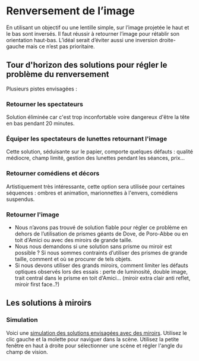 
# Renversement de l’image

En utilisant un objectif ou une lentille simple, sur l’image projetée le haut et le bas sont inversés. Il faut réussir à retourner l’image pour rétablir son orientation haut-bas. 
L’idéal serait d’éviter aussi une inversion droite-gauche mais ce n’est pas prioritaire.

## Tour d'horizon des solutions pour régler le problème du renversement

Plusieurs pistes envisagées :

### Retourner les spectateurs

Solution éliminée car c'est trop inconfortable voire dangereux d'être la tête en bas pendant 20 minutes.

### Équiper les spectateurs de lunettes retournant l'image

Cette solution, séduisante sur le papier, comporte quelques défauts : qualité médiocre, champ limité, gestion des lunettes pendant les séances, prix...

### Retourner comédiens et décors

Artistiquement très intéressante, cette option sera utilisée pour certaines séquences : ombres et animation, marionnettes à l'envers, comédiens suspendus.

### Retourner l'image

- Nous n’avons pas trouvé de solution fiable pour régler ce problème en dehors de l’utilisation de prismes géants de Dove, de Poro-Abbe ou en toit d'Amici ou avec des miroirs de grande taille.
- Nous nous demandons si une solution sans prisme ou miroir est possible ? Si nous sommes contraints d’utiliser des prismes de grande taille, comment et où se procurer de tels objets.
- Si nous devons utiliser des grands miroirs, comment limiter les défauts optiques observés lors des essais : perte de luminosité, double image, trait central dans le prisme en toit d'Amici... (miroir extra clair anti reflet, miroir first face..?)


## Les solutions à miroirs

### Simulation

Voici une [simulation des solutions envisagées avec des miroirs](/contenu/simulation/mirrors/). Utilisez le clic gauche et la molette pour naviguer dans la scène. Utilisez la petite fenêtre en haut à droite pour sélectionner une scène et régler l'angle du champ de vision.
